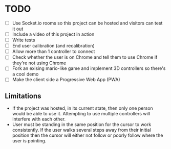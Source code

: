# TODO

- [ ] Use Socket.io rooms so this project can be hosted and visitors can test it out 
- [ ] Include a video of this project in action
- [ ] Write tests
- [ ] End user calibration (and recalibration)
- [ ] Allow more than 1 controller to connect
- [ ] Check whether the user is on Chrome and tell them to use Chrome if they're not using Chrome
- [ ] Fork an exising mario-like game and implement 3D controllers so there's a cool demo
- [ ] Make the client side a Progressive Web App (PWA)

## Limitations

- If the project was hosted, in its current state, then only one person would be able to use it. Attempting to use multiple controllers will interfere with each other.
- User must be standing in the same position for the cursor to work consistently. If the user walks several steps away from their initial position then the cursor will either not follow or poorly follow where the user is pointing.